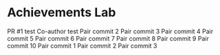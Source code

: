 # Achievements Lab
PR #1 test
Co-author test
Pair commit 2
Pair commit 3
Pair commit 4
Pair commit 5
Pair commit 6
Pair commit 7
Pair commit 8
Pair commit 9
Pair commit 10
Pair commit 1
Pair commit 2
Pair commit 3
